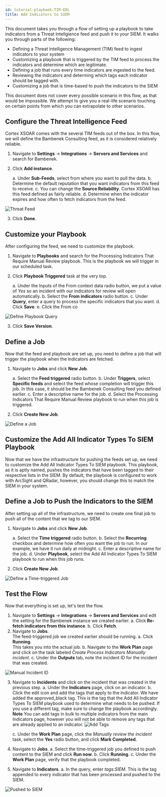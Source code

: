 ```yaml
---
id: tutorial-playbook-TIM-EDL
title: Add Indicators to SIEM
---
```

This document takes you through a flow of setting up a playbook to take indicators from a Threat Intellgience feed and push it to your SIEM. It walks you through parts of the following:

* Defining a Threat Intelligence Management (TIM) feed to ingest indicators to your system
* Customizing a playbook that is triggered by the TIM feed to process the indicators and determine which are legitimate.
* Defining a job that runs every time indicators are ingested to the feed.
* Reviewing the indicators and determing which tags each indicator should be tagged with.
* Customizing a job that is time-based to push the indicators to the SIEM

This document does not cover every possible scenario in this flow, as that would be impossible. We attempt to give you a real-life scenario touching on certain points from which you can extrapolate to other scenarios.

## Configure the Threat Intelligence Feed

Cortex XSOAR comes with the several TIM feeds out of the box. In this flow, we will define the Bambenek Consulting feed, as it is considered relatively reliable.

1. Navigate to **Settings** -> **Integrations** -> **Servers and Services** and search for Bambenek.

2. Click **Add instance**.

    a. Under **Sub-Feeds**, select from where you want to pull the data.
    b. Determine the default reputation that you want indicators from this feed to receive. 
    c. You can change the **Source Reliability**. Cortex XSOAR has this feed defined as fairly reliable.
    d. Determine when the indicator expires and how often to fetch indicators from the feed.

![Threat Feed](../../doc_imgs/tutorials/playbooks/tutorial_playbook_tim_feed.png "Threat Feed")

3. Click **Done**.

## Customize your Playbook

After configuring the feed, we need to customize the playbook. 

1. Navigate to **Playbooks** and search for the Processing Indicators That Require Manual Review playbook. This is the playbook we will trigger in our scheduled task.

2. Click **Playbook Triggered** task at the very top. 

    a. Under the Inputs of the From context data radio button, we put a value of *Yes* so an incident with our indicators for review will open automatically. 
    b. Select the **From indicators** radio button.
    c. Under **Query**, enter a query to process the specific indicators that you want.
    d. Click **Save**.
    e. Click the From co

![Define Playbook Query](../../doc_imgs/tutorials/playbooks/tutorial_playbook_inputs-outputs.png "Define Playbook Query")

3. Click **Save Version**.

## Define a Job

Now that the feed and playbook are set up, you need to define a job that will trigger the playbook when the indicators are fetched.

1. Navigate to **Jobs** and click **New Job**.

    a. Select the **Feed triggered** radio button.
    b. Under **Triggers**, select **Specific feeds** and select the feed whose completion will trigger this job. In this case, it should be the Bambenek Consulting feed you defined earlier.
    c. Enter a descriptive name for the job.
    d. Select the Processing Indicators That Require Manual Review playbook to run when this job is triggered. 

2. Click **Create New Job**.

![Define a Job](../../doc_imgs/tutorials/playbooks/tutorial_playbook_define-job.png "Define a Job")

## Customize the Add All Indicator Types To SIEM Playbook

Now that we have the infrastructure for pushing the feeds set up, we need to customize the Add All Indicator Types To SIEM playbook. This playbook, as it is aptly named, pushes the indicators that have been tagged to their respective lists in the SIEM. By default, the playbook is configured to work with ArcSight and QRadar, however, you should change this to match the SIEM in your system. 

## Define a Job to Push the Indicators to the SIEM

After setting up all of the infrastructure, we need to create one final job to push all of the content that we tag to our SIEM. 

1. Navigate to **Jobs** and click **New Job**.

    a. Select the **Time triggered** radio button.
    b. Select the **Recurring** checkbox and determine how often you want the job to run.
       In our example, we have it run daily at midnight.
    c. Enter a descriptive name for the job.
    d. Under **Playbook**, select the Add All Indicator Types To SIEM playbook to run when this job runs. 

2. Click **Create New Job**.

![Define a Time-triggered Job](../../doc_imgs/tutorials/playbooks/tutorial_playbook_define-time-triggered-job.png "Define a Time-triggered Job")


## Test the Flow

Now that everything is set up, let's test the flow.

1. Navigate to **Settings** -> **Integrations** -> **Servers and Services** and edit the setting for the Bambenek instance we created earlier.
    a. Click **Re-fetch indicators from this instance**.
    b. Click **Fetch**.
2. Navigate to **Jobs**. </br> The feed-triggered job we created earlier should be running.
    a. Click **Running**. </br> This takes you into the actual job. 
    b. Navigate to the **Work Plan** page and click on the task labeled *Create Process Indicators Manually incident*. 
    c. Under the **Outputs** tab, note the incident ID for the incident that was created.

![Manual Incident ID](../../doc_imgs/tutorials/playbooks/tutorial_playbook_manual-incident-id.png "Manual Incident ID")

3. Navigate to **Incidents** and click on the incident that was created in the previous step.
    a. Under the **Indicators** page, click on an indicator. 
    b. Click the edit icon and add the tags that apply to the indicator. We have added the approved_black tag. This is the tag that the Add All Indicator Types To SIEM playbook used to determine what needs to be pushed. If you use a different tag, make sure to change the playbook accordingly. </br> **Note** You can add tags in bulk to multiple indicators from the main Indicators page, however you will not be able to remove any tags that are already applied to an indicator.
![Add Tags](../../doc_imgs/tutorials/playbooks/tutorial_playbook_add-tag.png "Add Tags")

    c. Under the **Work Plan** page, click the *Manually review the incident* task, select the **Yes** radio button, and click **Mark Completed**.

4. Navigate to **Jobs**. 
    a. Select the time-triggered job you defined to push content to the SIEM and click **Run now**. 
    b. Click **Running**.
    c. Under the **Work Plan** page, verify that the playbook completed. 

5. Navigate to **Indicators**. 
    a. In the query, enter *tags:SIEM*. This is the tag appended to every indicator that has been processed and pushed to the SIEM.

![Pushed to SIEM](../../doc_imgs/tutorials/playbooks/tutorial_playbook_pushed-to-SIEM.png "Pushed to SIEM")    